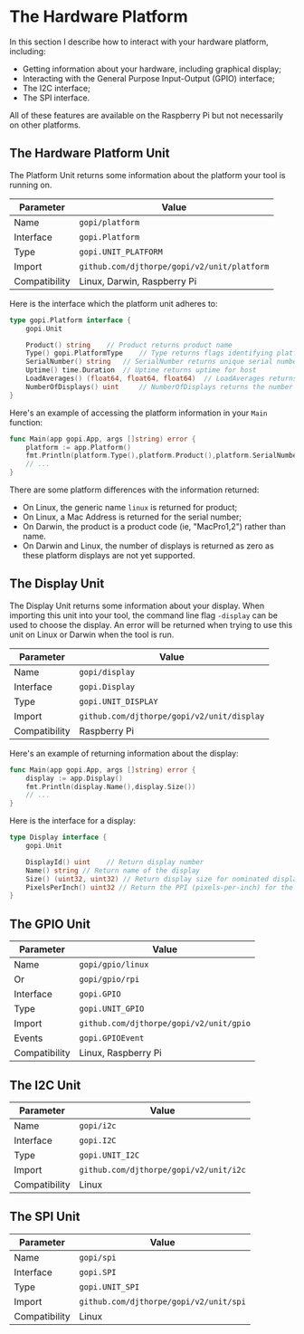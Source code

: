 # The Hardware Platform

In this section I describe how to interact with your hardware platform,
including:

 * Getting information about your hardware, including graphical display;
 * Interacting with the General Purpose Input-Output (GPIO) interface;
 * The I2C interface;
 * The SPI interface.

All of these features are available on the Raspberry Pi but not necessarily on other platforms.

## The Hardware Platform Unit

The Platform Unit returns some information about the platform your tool is running on.

| Parameter        | Value                   |
| ---------------- | ----------------------- |
| Name             | `gopi/platform`         |
| Interface        | `gopi.Platform`         |
| Type             | `gopi.UNIT_PLATFORM`    |
| Import           | `github.com/djthorpe/gopi/v2/unit/platform` |
| Compatibility    | Linux, Darwin, Raspberry Pi |

Here is the interface which the platform unit adheres to:

```go
type gopi.Platform interface {
	gopi.Unit

	Product() string 	// Product returns product name
	Type() gopi.PlatformType 	// Type returns flags identifying platform type
	SerialNumber() string 	// SerialNumber returns unique serial number for host
	Uptime() time.Duration 	// Uptime returns uptime for host
	LoadAverages() (float64, float64, float64) 	// LoadAverages returns 1, 5 and 15 minute load averages
	NumberOfDisplays() uint 	// NumberOfDisplays returns the number of possible displays for this host
}
```

Here's an example of accessing the platform information in your `Main` function:

```go
func Main(app gopi.App, args []string) error {
	platform := app.Platform()
    fmt.Println(platform.Type(),platform.Product(),platform.SerialNumber())
    // ...
}
```

There are some platform differences with the information returned:

  * On Linux, the generic name `linux` is returned for product;
  * On Linux, a Mac Address is returned for the serial number;
  * On Darwin, the product is a product code (ie, "MacPro1,2") rather than name.
  * On Darwin and Linux, the number of displays is returned as zero as these platform displays are not yet supported.


## The Display Unit

The Display Unit returns some information about your display. When importing
this unit into your tool, the command line flag `-display` can be used to choose
the display. An error will be returned when trying to use this unit on Linux or Darwin when the tool is run.

| Parameter        | Value                   |
| ---------------- | ----------------------- |
| Name             | `gopi/display`         |
| Interface        | `gopi.Display`         |
| Type             | `gopi.UNIT_DISPLAY`    |
| Import           | `github.com/djthorpe/gopi/v2/unit/display` |
| Compatibility    | Raspberry Pi |


Here's an example of returning information about the display:

```go
func Main(app gopi.App, args []string) error {
	display := app.Display()
    fmt.Println(display.Name(),display.Size())
    // ...
}
```

Here is the interface for a display:

```go
type Display interface {
    gopi.Unit

    DisplayId() uint 	// Return display number
	Name() string // Return name of the display
	Size() (uint32, uint32) // Return display size for nominated display number
	PixelsPerInch() uint32 // Return the PPI (pixels-per-inch) for the display
}
```

## The GPIO Unit

| Parameter        | Value               |
| ---------------- | ------------------- |
| Name             | `gopi/gpio/linux`   |
| Or               | `gopi/gpio/rpi`     |
| Interface        | `gopi.GPIO`         |
| Type             | `gopi.UNIT_GPIO`    |
| Import           | `github.com/djthorpe/gopi/v2/unit/gpio` |
| Events           | `gopi.GPIOEvent`    |
| Compatibility    | Linux, Raspberry Pi    |

## The I2C Unit

| Parameter        | Value               |
| ---------------- | ------------------- |
| Name             | `gopi/i2c`   |
| Interface        | `gopi.I2C`         |
| Type             | `gopi.UNIT_I2C`    |
| Import           | `github.com/djthorpe/gopi/v2/unit/i2c` |
| Compatibility    | Linux               |


## The SPI Unit

| Parameter        | Value               |
| ---------------- | ------------------- |
| Name             | `gopi/spi`   |
| Interface        | `gopi.SPI`         |
| Type             | `gopi.UNIT_SPI`    |
| Import           | `github.com/djthorpe/gopi/v2/unit/spi` |
| Compatibility    | Linux               |

